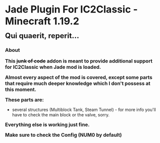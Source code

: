 **<font size="6">Jade Plugin For IC2Classic - Minecraft 1.19.2</font>**

**<font size="5">Qui quaerit, reperit...</font>**

### About 

**<font size="3">This ~~junk of code~~ addon is meant to provide additional support for IC2Classic when Jade mod is loaded.</font>**

**<font size="3">Almost every aspect of the mod is covered, except some parts that require much deeper knowledge which I don't possess at this moment.</font>**

**<font size="3">These parts are:</font>**
 - several structures (Multiblock Tank, Steam Tunnel) - for more info you'll have to check the main block or the valve, sorry.

**<font size="3">Everything else is working just fine.</font>**

**<font size="3">Make sure to check the Config (NUM0 by default)</font>**

